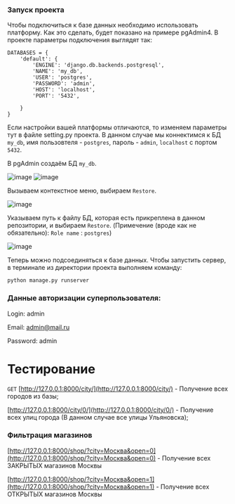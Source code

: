 ### Запуск проекта
Чтобы подключиться к базе данных необходимо использовать платформу. Как это сделать, будет показано на примере pgAdmin4.
В проекте параметры подключения выглядят так:
```
DATABASES = {
    'default': {
        'ENGINE': 'django.db.backends.postgresql',
        'NAME': 'my_db',
        'USER': 'postgres',
        'PASSWORD': 'admin',
        'HOST': 'localhost',
        'PORT': '5432',

    }
}
```
Если настройки вашей платформы отличаются, то изменяем параметры тут в файле setting.py проекта.
В данном случае мы коннектимся к БД `my_db`, имя пользовтеля - `postgres`, пароль -  `admin`, `localhost` с портом `5432`.

В pgAdmin создаём БД `my_db`.

![image](https://github.com/zh0rchik/TestingTask/assets/99082375/3fece1c5-940d-40bd-a84e-5196b424d760)
![image](https://github.com/zh0rchik/TestingTask/assets/99082375/17cf2db2-09fe-4c1e-ba4a-bd734a51912c)

Вызываем контекстное меню, выбираем `Restore`.

![image](https://github.com/zh0rchik/TestingTask/assets/99082375/e5501691-8596-4e31-b241-ff803ea5b70d)

Указываем путь к файлу БД, которая есть прикреплена в данном репозитории, и выбираем `Restore`. (Примечение (вроде как не обязательно): 
`Role name` : `postgres`)

![image](https://github.com/zh0rchik/TestingTask/assets/99082375/7d2ab801-7fc9-4788-8880-40c66fc0ff1f)

 Теперь можно подсоединяться к базе данных. Чтобы запустить сервер, в терминале из директории проекта выполняем команду:
```
python manage.py runserver
```

### Данные авторизации суперпользователя:
Login: admin

Email: admin@mail.ru

Password: admin


# Тестирование
`GET` 
[http://127.0.0.1:8000/city/](http://127.0.0.1:8000/city/) - Получение всех городов из базы;

[http://127.0.0.1:8000/city/0/](http://127.0.0.1:8000/city/0/) - Получение всех улиц города (В данном случае все улицы Ульяновска); 

### Фильтрация магазинов

[http://127.0.0.1:8000/shop/?city=Москва&open=0](http://127.0.0.1:8000/shop/?city=Москва&open=0) - Получение всех ЗАКРЫТЫХ магазинов Москвы

[http://127.0.0.1:8000/shop/?city=Москва&open=1](http://127.0.0.1:8000/shop/?city=Москва&open=1) - Получение всех ОТКРЫТЫХ магазинов Москвы


